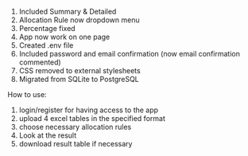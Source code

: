 1) Included Summary & Detailed
2) Allocation Rule now dropdown menu
3) Percentage fixed
4) App now work on one page
5) Created .env file
6) Included password and email confirmation (now email confirmation commented)
7) CSS removed to external stylesheets
8) Migrated from SQLite to PostgreSQL

How to use:
1) login/register for having access to the app
2) upload 4 excel tables in the specified format
3) choose necessary allocation rules
4) Look at the result
5) download result table if necessary
